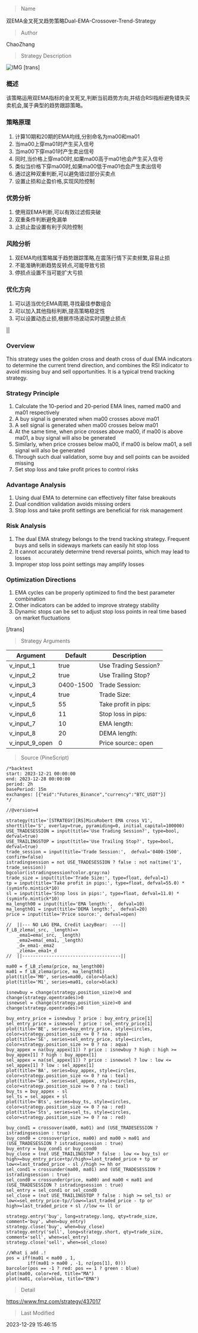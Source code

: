 
> Name

双EMA金叉死叉趋势策略Dual-EMA-Crossover-Trend-Strategy

> Author

ChaoZhang

> Strategy Description

![IMG](https://www.fmz.com/upload/asset/10190282778ff6dd649.png)
[trans]

### 概述

该策略运用双EMA指标的金叉死叉,判断当前趋势方向,并结合RSI指标避免错失买卖机会,属于典型的趋势跟踪策略。

### 策略原理

1. 计算10期和20期的EMA均线,分别命名为ma00和ma01
2. 当ma00上穿ma01时产生买入信号
3. 当ma00下穿ma01时产生卖出信号
4. 同时,当价格上穿ma00时,如果ma00高于ma01也会产生买入信号
5. 类似当价格下穿ma00时,如果ma00低于ma01也会产生卖出信号
6. 通过这种双重判断,可以避免错过部分买卖点
7. 设置止损和止盈价格,实现风险控制

### 优势分析

1. 使用双EMA判断,可以有效过滤假突破
2. 双重条件判断避免漏单
3. 止损止盈设置有利于风险控制

### 风险分析

1. 双EMA均线策略属于趋势跟踪策略,在震荡行情下买卖频繁,容易止损
2. 不能准确判断趋势反转点,可能导致亏损
3. 停损点设置不当可能扩大亏损

### 优化方向

1. 可以适当优化EMA周期,寻找最佳参数组合
2. 可以加入其他指标判断,提高策略稳定性
3. 可以设置动态止损,根据市场波动实时调整止损点

||

### Overview

This strategy uses the golden cross and death cross of dual EMA indicators to determine the current trend direction, and combines the RSI indicator to avoid missing buy and sell opportunities. It is a typical trend tracking strategy.

### Strategy Principle 

1. Calculate the 10-period and 20-period EMA lines, named ma00 and ma01 respectively
2. A buy signal is generated when ma00 crosses above ma01
3. A sell signal is generated when ma00 crosses below ma01  
4. At the same time, when price crosses above ma00, if ma00 is above ma01, a buy signal will also be generated
5. Similarly, when price crosses below ma00, if ma00 is below ma01, a sell signal will also be generated
6. Through such dual validation, some buy and sell points can be avoided missing
7. Set stop loss and take profit prices to control risks

### Advantage Analysis

1. Using dual EMA to determine can effectively filter false breakouts
2. Dual condition validation avoids missing orders  
3. Stop loss and take profit settings are beneficial for risk management

### Risk Analysis  

1. The dual EMA strategy belongs to the trend tracking strategy. Frequent buys and sells in sideways markets can easily hit stop loss
2. It cannot accurately determine trend reversal points, which may lead to losses
3. Improper stop loss point settings may amplify losses

### Optimization Directions

1. EMA cycles can be properly optimized to find the best parameter combination
2. Other indicators can be added to improve strategy stability
3. Dynamic stops can be set to adjust stop loss points in real time based on market fluctuations

[/trans]

> Strategy Arguments



|Argument|Default|Description|
|----|----|----|
|v_input_1|true|Use Trading Session?|
|v_input_2|true|Use Trailing Stop?|
|v_input_3|0400-1500|Trade Session:|
|v_input_4|true|Trade Size:|
|v_input_5|55|Take profit in pips:|
|v_input_6|11|Stop loss in pips:|
|v_input_7|10|EMA length:|
|v_input_8|20|DEMA length:|
|v_input_9_open|0|Price source:: open|high|low|close|hl2|hlc3|hlcc4|ohlc4|


> Source (PineScript)

``` pinescript
/*backtest
start: 2023-12-21 00:00:00
end: 2023-12-28 00:00:00
period: 2h
basePeriod: 15m
exchanges: [{"eid":"Futures_Binance","currency":"BTC_USDT"}]
*/

//@version=4

strategy(title='[STRATEGY][RS]MicuRobert EMA cross V1', shorttitle='S', overlay=true, pyramiding=0, initial_capital=100000)
USE_TRADESESSION = input(title='Use Trading Session?', type=bool, defval=true)
USE_TRAILINGSTOP = input(title='Use Trailing Stop?', type=bool, defval=true)
trade_session = input(title='Trade Session:',  defval='0400-1500', confirm=false)
istradingsession = not USE_TRADESESSION ? false : not na(time('1', trade_session))
bgcolor(istradingsession?color.gray:na)
trade_size = input(title='Trade Size:', type=float, defval=1)
tp = input(title='Take profit in pips:', type=float, defval=55.0) * (syminfo.mintick*10)
sl = input(title='Stop loss in pips:', type=float, defval=11.0) * (syminfo.mintick*10)
ma_length00 = input(title='EMA length:',  defval=10)
ma_length01 = input(title='DEMA length:',  defval=20)
price = input(title='Price source:', defval=open)

//  ||--- NO LAG EMA, Credit LazyBear:  ---||
f_LB_zlema(_src, _length)=>
    _ema1=ema(_src, _length)
    _ema2=ema(_ema1, _length)
    _d=_ema1-_ema2
    _zlema=_ema1+_d
//  ||-------------------------------------||

ma00 = f_LB_zlema(price, ma_length00)
ma01 = f_LB_zlema(price, ma_length01)
plot(title='M0', series=ma00, color=black)
plot(title='M1', series=ma01, color=black)

isnewbuy = change(strategy.position_size)>0 and change(strategy.opentrades)>0
isnewsel = change(strategy.position_size)<0 and change(strategy.opentrades)>0

buy_entry_price = isnewbuy ? price : buy_entry_price[1]
sel_entry_price = isnewsel ? price : sel_entry_price[1]
plot(title='BE', series=buy_entry_price, style=circles, color=strategy.position_size <= 0 ? na : aqua)
plot(title='SE', series=sel_entry_price, style=circles, color=strategy.position_size >= 0 ? na : aqua)
buy_appex = na(buy_appex[1]) ? price : isnewbuy ? high : high >= buy_appex[1] ? high : buy_appex[1]
sel_appex = na(sel_appex[1]) ? price : isnewsel ? low : low <= sel_appex[1] ? low : sel_appex[1]
plot(title='BA', series=buy_appex, style=circles, color=strategy.position_size <= 0 ? na : teal)
plot(title='SA', series=sel_appex, style=circles, color=strategy.position_size >= 0 ? na : teal)
buy_ts = buy_appex - sl
sel_ts = sel_appex + sl
plot(title='Bts', series=buy_ts, style=circles, color=strategy.position_size <= 0 ? na : red)
plot(title='Sts', series=sel_ts, style=circles, color=strategy.position_size >= 0 ? na : red)

buy_cond1 = crossover(ma00, ma01) and (USE_TRADESESSION ? istradingsession : true)
buy_cond0 = crossover(price, ma00) and ma00 > ma01 and (USE_TRADESESSION ? istradingsession : true)
buy_entry = buy_cond1 or buy_cond0
buy_close = (not USE_TRAILINGSTOP ? false : low <= buy_ts) or high>=buy_entry_price+tp//high>=last_traded_price + tp or low<=last_traded_price - sl //high >= hh or 
sel_cond1 = crossunder(ma00, ma01) and (USE_TRADESESSION ? istradingsession : true)
sel_cond0 = crossunder(price, ma00) and ma00 < ma01 and (USE_TRADESESSION ? istradingsession : true)
sel_entry = sel_cond1 or sel_cond0
sel_close = (not USE_TRAILINGSTOP ? false : high >= sel_ts) or low<=sel_entry_price-tp//low<=last_traded_price - tp or high>=last_traded_price + sl //low <= ll or 

strategy.entry('buy', long=strategy.long, qty=trade_size, comment='buy', when=buy_entry)
strategy.close('buy', when=buy_close)
strategy.entry('sell', long=strategy.short, qty=trade_size, comment='sell', when=sel_entry)
strategy.close('sell', when=sel_close)

//What i add .!
pos = iff(ma01 < ma00 , 1,
	    iff(ma01 > ma00 , -1, nz(pos[1], 0))) 
barcolor(pos == -1 ? red: pos == 1 ? green : blue)
plot(ma00, color=red, title="MA")
plot(ma01, color=blue, title="EMA")
```

> Detail

https://www.fmz.com/strategy/437017

> Last Modified

2023-12-29 15:46:15
